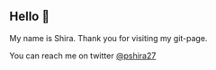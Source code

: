 ## Hello 👋 

My name is Shira. Thank you for visiting my git-page.

You can reach me on twitter [@pshira27](twitter.com/pshira27)

